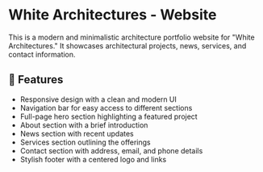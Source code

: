 # White Architectures - Website

This is a modern and minimalistic architecture portfolio website for "White Architectures." It showcases architectural projects, news, services, and contact information.

## 🌟 Features
- Responsive design with a clean and modern UI
- Navigation bar for easy access to different sections
- Full-page hero section highlighting a featured project
- About section with a brief introduction
- News section with recent updates
- Services section outlining the offerings
- Contact section with address, email, and phone details
- Stylish footer with a centered logo and links
